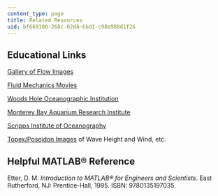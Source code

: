 ```yaml
---
content_type: page
title: Related Resources
uid: bf669100-260c-02d4-6bd1-c90a908d1f26
---
```


Educational Links
-----------------

[Gallery of Flow Images](http://www.efluids.com/efluids/pages/gallery.htm)

[Fluid Mechanics Movies](http://web.mit.edu/fluids/www/Shapiro/ncfmf.html)

[Woods Hole Oceanographic Institution](http://www.whoi.edu/)

[Monterey Bay Aquarium Research Institute](http://www.mbari.org/)

[Scripps Institute of Oceanography](http://www.sio.ucsd.edu/)

[Topex/Poseidon Images](http://topex-www.jpl.nasa.gov/) of Wave Height and Wind, etc.

Helpful MATLAB® Reference
-------------------------

Etter, D. M. _Introduction to MATLAB® for Engineers and Scientists_. East Rutherford, NJ: Prentice-Hall, 1995. ISBN: 9780135197035.